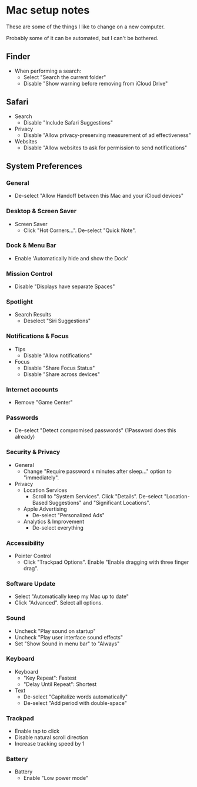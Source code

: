 # Mac setup notes

These are some of the things I like to change on a new computer.

Probably some of it can be automated, but I can't be bothered.

## Finder

- When performing a search:
  - Select "Search the current folder"
  - Disable "Show warning before removing from iCloud Drive"

## Safari

- Search
  - Disable "Include Safari Suggestions"
- Privacy
  - Disable "Allow privacy-preserving measurement of ad effectiveness"
- Websites
  - Disable "Allow websites to ask for permission to send notifications"

## System Preferences

### General

- De-select "Allow Handoff between this Mac and your iCloud devices"

### Desktop & Screen Saver

- Screen Saver
  - Click "Hot Corners...". De-select "Quick Note".

### Dock & Menu Bar

- Enable 'Automatically hide and show the Dock'

### Mission Control

- Disable "Displays have separate Spaces"

### Spotlight

- Search Results
  - Deselect "Siri Suggestions"

### Notifications & Focus

- Tips
  - Disable "Allow notifications"
- Focus
  - Disable "Share Focus Status"
  - Disable "Share across devices"

### Internet accounts

- Remove "Game Center"

### Passwords

- De-select "Detect compromised passwords" (1Password does this already)

### Security & Privacy

- General
  - Change "Require password x minutes after sleep..." option to "immediately".
- Privacy
  - Location Services
    - Scroll to "System Services". Click "Details". De-select "Location-Based Suggestions" and "Significant Locations".
  - Apple Advertising
    - De-select "Personalized Ads"
  - Analytics & Improvement
    - De-select everything

### Accessibility

- Pointer Control
  - Click "Trackpad Options". Enable "Enable dragging with three finger drag".

### Software Update

- Select "Automatically keep my Mac up to date"
- Click "Advanced". Select all options.

### Sound

- Uncheck "Play sound on startup"
- Uncheck "Play user interface sound effects"
- Set "Show Sound in menu bar" to "Always"

### Keyboard

- Keyboard
  - "Key Repeat": Fastest
  - "Delay Until Repeat": Shortest
- Text
  - De-select "Capitalize words automatically"
  - De-select "Add period with double-space"

### Trackpad

- Enable tap to click
- Disable natural scroll direction
- Increase tracking speed by 1

### Battery

- Battery
  - Enable "Low power mode"
